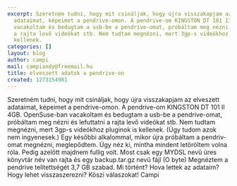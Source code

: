 ```yaml
---
excerpt: Szeretném tudni, hogy mit csináljak, hogy újra visszakapjam az elveszett
  adataimat, képeimet a pendrive-omon. A pendrive-om KINGSTON DT 101 II 4GB. OpenSuse-ban
  vacakoltam és bedugtam a usb-be a pendrive-omat, próbáltam meg nézni és lefuttatni
  a rajta levő videókat stb. Nem tudtam megnézni, mert 3gp-s videókhoz pluginok is
  kellenek.
categories: []
layout: blog
author: campi
mail: campiandy@freemail.hu
title: elveszett adatok a pendrive-on
created: 1273154981
---
```

Szeretném tudni, hogy mit csináljak, hogy újra visszakapjam az elveszett adataimat, képeimet a pendrive-omon. A pendrive-om KINGSTON DT 101 II 4GB. OpenSuse-ban vacakoltam és bedugtam a usb-be a pendrive-omat, próbáltam meg nézni és lefuttatni a rajta levő videókat stb. Nem tudtam megnézni, mert 3gp-s videókhoz pluginok is kellenek. (Úgy tudom azok nem ingyenesek.) Egy későbbi alkalommal, mikor újra próbáltam a pendriv-omat megnézni, meglepődtem. Úgy néz ki, mintha mindent letöröltem volna róla. Pedig azelőtt majdnem fullig volt. Most csak egy MYDSL nevű üres könyvtár név van rajta és egy backup.tar.gz nevű fájl (O byte) Megnéztem a pendrive telítettségét 3,7 GB szabad. Mi történt? Hova lettek az adataim? Hogy lehet visszaszerezni?
Köszi válaszokat!
Campi
